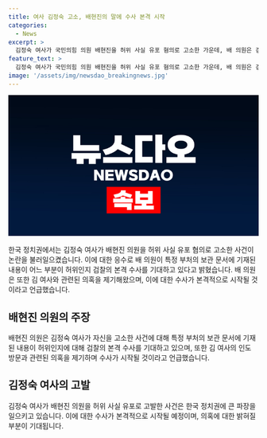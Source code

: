 ```yaml
---
title: 여사 김정숙 고소, 배현진의 말에 수사 본격 시작
categories:
  - News
excerpt: >
  김정숙 여사가 국민의힘 의원 배현진을 허위 사실 유포 혐의로 고소한 가운데, 배 의원은 검찰 수사를 앞두고 "검찰의 본격 수사 기사가 쏟아져나오니 애가 닳긴 하나 보다"라며 응수했습니다. 이와 관련해 김 여사의 고소에 대한 수사는 19일부터 본격적으로 시작될 예정이며, 배 의원은 이전에 김 여사의 인도 방문과 관련해 각종 의혹을 제기한 적이 있습니다.
feature_text: >
  김정숙 여사가 국민의힘 의원 배현진을 허위 사실 유포 혐의로 고소한 가운데, 배 의원은 검찰 수사를 앞두고 "검찰의 본격 수사 기사가 쏟아져나오니 애가 닳긴 하나 보다"라며 응수했습니다. 이와 관련해 김 여사의 고소에 대한 수사는 19일부터 본격적으로 시작될 예정이며, 배 의원은 이전에 김 여사의 인도 방문과 관련해 각종 의혹을 제기한 적이 있습니다.
image: '/assets/img/newsdao_breakingnews.jpg'
---
```


<p><img src="/assets/img/newsdao_breakingnews.jpg" alt="implanttips 속보" /></p>

<p data-ke-size="size16">한국 정치권에서는 김정숙 여사가 배현진 의원을 허위 사실 유포 혐의로 고소한 사건이 논란을 불러일으켰습니다. 이에 대한 응수로 배 의원이 특정 부처의 보관 문서에 기재된 내용이 어느 부분이 허위인지 검찰의 본격 수사를 기대하고 있다고 밝혔습니다. 배 의원은 또한 김 여사와 관련된 의혹을 제기해왔으며, 이에 대한 수사가 본격적으로 시작될 것이라고 언급했습니다.</p>

<h2 data-ke-size="size26">배현진 의원의 주장</h2>

<p data-ke-size="size16">배현진 의원은 김정숙 여사가 자신을 고소한 사건에 대해 특정 부처의 보관 문서에 기재된 내용이 허위인지에 대해 검찰의 본격 수사를 기대하고 있으며, 또한 김 여사의 인도 방문과 관련된 의혹을 제기하며 수사가 시작될 것이라고 언급했습니다.</p>

<h2 data-ke-size="size26">김정숙 여사의 고발</h2>

<p data-ke-size="size16">김정숙 여사가 배현진 의원을 허위 사실 유포로 고발한 사건은 한국 정치권에 큰 파장을 일으키고 있습니다. 이에 대한 수사가 본격적으로 시작될 예정이며, 의혹에 대한 밝혀질 부분이 기대됩니다.</p>

